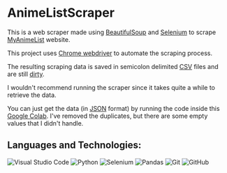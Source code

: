 # AnimeListScraper

This is a web scraper made using [BeautifulSoup](https://beautiful-soup-4.readthedocs.io/en/latest/) and [Selenium](https://pypi.org/project/selenium/) to scrape [MyAnimeList](https://myanimelist.net/) website.

This project uses [Chrome webdriver](https://chromedriver.chromium.org/) to automate the scraping process. 

The resulting scraping data is saved in semicolon delimited [CSV](https://www.businessinsider.com/guides/tech/what-is-csv-file) files and are still [dirty](https://www.techopedia.com/definition/1194/dirty-data).

I wouldn't recommend running the scraper since it takes quite a while to retrieve the data. 

You can just get the data (in [JSON](https://www.educba.com/json-vs-csv/#:~:text=JSON%20is%20referred%20to%20as,small%20files%20and%20fewer%20data.) format) by running the code inside this [Google Colab](https://colab.research.google.com/drive/1p-woLJlNnKZkAZuXrgjrwucd-uLK-4i-?usp=sharing). I've removed the duplicates, but there are some empty values that I didn't handle.

## Languages and Technologies:
![Visual Studio Code](https://img.shields.io/badge/Visual%20Studio%20Code-0078d7.svg?style=for-the-badge&logo=visual-studio-code&logoColor=white)
![Python](https://img.shields.io/badge/python-3670A0?style=for-the-badge&logo=python&logoColor=ffdd54)
![Selenium](https://img.shields.io/badge/-selenium-%43B02A?style=for-the-badge&logo=selenium&logoColor=white)
![Pandas](https://img.shields.io/badge/pandas-%23150458.svg?style=for-the-badge&logo=pandas&logoColor=white)
![Git](https://img.shields.io/badge/git-%23F05033.svg?style=for-the-badge&logo=git&logoColor=white)
![GitHub](https://img.shields.io/badge/github-%23121011.svg?style=for-the-badge&logo=github&logoColor=white)

